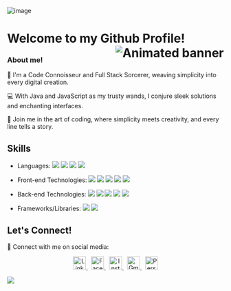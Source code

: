 
![image](https://user-images.githubusercontent.com/56738141/186486128-a67ee896-647f-4a1e-902d-30961b2b5c21.png)

# Welcome to my Github Profile! <img align='right' src="https://media.giphy.com/media/L1R1tvI9svkIWwpVYr/giphy.gif" alt="Animated banner" >
### About me!

🌟 I'm a Code Connoisseur and Full Stack Sorcerer, weaving simplicity into every digital creation.

💻 With Java and JavaScript as my trusty wands, I conjure sleek solutions and enchanting interfaces.

🎨 Join me in the art of coding, where simplicity meets creativity, and every line tells a story.

<!-- Skills -->
## Skills

- Languages: <img src="https://img.icons8.com/color/48/000000/java-coffee-cup-logo--v2.png"/> <img src="https://img.icons8.com/color/48/000000/javascript--v2.png"/> <img src="https://img.icons8.com/color/48/000000/sql.png"/> <img src="https://img.icons8.com/color/48/000000/amazon-web-services.png"/>

- Front-end Technologies: <img src="https://img.icons8.com/color/48/000000/html-5--v1.png"/> <img src="https://img.icons8.com/color/48/000000/css3.png"/> <img src="https://img.icons8.com/fluency/48/000000/php.png"/> <img src="https://img.icons8.com/color/48/000000/bootstrap.png"/> <img src="https://img.icons8.com/color/48/000000/react-native.png"/>
- Back-end Technologies: <img src="https://img.icons8.com/color/48/000000/angularjs.png"/> <img src="https://img.icons8.com/ios/50/000000/jquery.png"/> <img src="https://img.icons8.com/color/48/000000/nodejs.png"/> <img src="https://img.icons8.com/color/48/000000/jsp.png"/> <img src="https://img.icons8.com/color/48/000000/api-settings.png"/> 

- Frameworks/Libraries: <img src="https://img.icons8.com/color/48/000000/spring-logo.png"/> <img src="https://img.icons8.com/color/48/000000/hibernate.png"/> 



<!-- Let's Connect -->
## Let's Connect!

🌟 Connect with me on social media:

<p align="center">
  <a href="https://www.linkedin.com/in/susmitha-murugan/">
    <img src="https://cdn-icons-png.flaticon.com/512/174/174857.png" alt="LinkedIn" width="30" height="30"/>
  </a>
  &nbsp;
  <a href="https://www.facebook.com/profile.php?id=100084554659251">
    <img src="https://cdn-icons-png.flaticon.com/512/174/174848.png" alt="Facebook" width="30" height="30"/>
  </a>
  &nbsp;
  <a href="https://www.instagram.com/susmitha.murugan/">
    <img src="https://cdn-icons-png.flaticon.com/512/174/174855.png" alt="Instagram" width="30" height="30"/>
  </a>
  &nbsp;
  <a href="mailto:msusmier@gmail.com">
    <img src="https://cdn-icons-png.flaticon.com/512/888/888853.png" alt="Gmail" width="30" height="30"/>
  </a>
  &nbsp;
  <a href="https://yourportfolio.com">
    <img src="https://cdn-icons-png.flaticon.com/512/5602/5602732.png" alt="Personal Website" width="30" height="30"/>
  </a>
</p>


<img src="https://raw.githubusercontent.com/mayhemantt/mayhemantt/Update/svg/Bottom.svg" />
